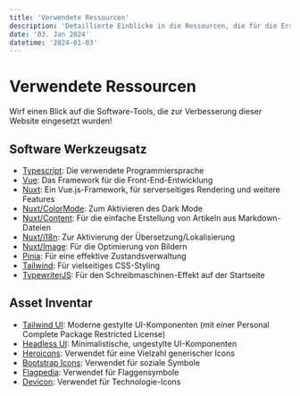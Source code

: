 ```yaml
---
title: 'Verwendete Ressourcen'
description: 'Detaillierte Einblicke in die Ressourcen, die für die Erstellung dieser Website verwendet wurden'
date: '03. Jan 2024'
datetime: '2024-01-03'
---
```


# Verwendete Ressourcen

Wirf einen Blick auf die Software-Tools, die zur Verbesserung dieser Website eingesetzt wurden!

## Software Werkzeugsatz

- [Typescript](https://www.typescriptlang.org/): Die verwendete Programmiersprache
- [Vue](https://vuejs.org): Das Framework für die Front-End-Entwicklung
- [Nuxt](https://nuxt.com): Ein Vue.js-Framework, für serverseitiges Rendering und weitere Features
- [Nuxt/ColorMode](https://color-mode.nuxtjs.org/): Zum Aktivieren des Dark Mode
- [Nuxt/Content](https://content.nuxt.com/): Für die einfache Erstellung von Artikeln aus Markdown-Dateien
- [Nuxt/i18n](https://i18n.nuxtjs.org/): Zur Aktivierung der Übersetzung/Lokalisierung
- [Nuxt/Image](https://image.nuxt.com/): Für die Optimierung von Bildern
- [Pinia](https://pinia.vuejs.org/): Für eine effektive Zustandsverwaltung
- [Tailwind](https://tailwindcss.com): Für vielseitiges CSS-Styling
- [TypewriterJS](https://github.com/tameemsafi/typewriterjs): Für den Schreibmaschinen-Effekt auf der Startseite

## Asset Inventar

- [Tailwind UI](https://tailwindui.com): Moderne gestylte UI-Komponenten (mit einer Personal Complete Package Restricted License)
- [Headless UI](https://headlessui.com/): Minimalistische, ungestylte UI-Komponenten
- [Heroicons](https://heroicons.com/): Verwendet für eine Vielzahl generischer Icons
- [Bootstrap Icons](https://icons.getbootstrap.com/): Verwendet für soziale Symbole
- [Flagpedia](https://flagpedia.net/): Verwendet für Flaggensymbole
- [Devicon](https://devicon.dev/): Verwendet für Technologie-Icons
